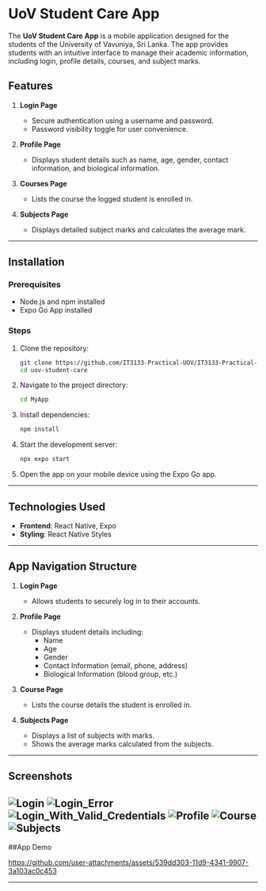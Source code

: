 # UoV Student Care App

The **UoV Student Care App** is a mobile application designed for the students of the University of Vavuniya, Sri Lanka. The app provides students with an intuitive interface to manage their academic information, including login, profile details, courses, and subject marks.

## Features

1. **Login Page**
   - Secure authentication using a username and password.
   - Password visibility toggle for user convenience.

2. **Profile Page**
   - Displays student details such as name, age, gender, contact information, and biological information.

3. **Courses Page**
   - Lists the course the logged student is enrolled in.

4. **Subjects Page**
   - Displays detailed subject marks and calculates the average mark.

---

## Installation

### Prerequisites
- Node.js and npm installed
- Expo Go App installed

### Steps
1. Clone the repository:
   ```bash
   git clone https://github.com/IT3133-Practical-UOV/IT3133-Practical-UOV-IT3133_Assignment_03.git
   cd uov-student-care
   ```
2. Navigate to the project directory:
    ```bash
    cd MyApp
    ```
3. Install dependencies:
   ```bash
   npm install
   ```
4. Start the development server:
   ```bash
   npx expo start
   ```
5. Open the app on your mobile device using the Expo Go app.

---

## Technologies Used

- **Frontend**: React Native, Expo
- **Styling**: React Native Styles

---

## App Navigation Structure

1. **Login Page**
   - Allows students to securely log in to their accounts.

2. **Profile Page**
   - Displays student details including:
     - Name
     - Age
     - Gender
     - Contact Information (email, phone, address)
     - Biological Information (blood group, etc.)

3. **Course Page**
   - Lists the course details the student is enrolled in.

4. **Subjects Page**
   - Displays a list of subjects with marks.
   - Shows the average marks calculated from the subjects.

---
## Screenshots
![Login](https://github.com/user-attachments/assets/f32c2054-5764-48c0-bf15-7c37862defd6)
![Login_Error](https://github.com/user-attachments/assets/a8a99e71-bcf8-4260-9b03-1ac1b210fb48)
![Login_With_Valid_Credentials](https://github.com/user-attachments/assets/a31a6ca8-67f0-4b84-8d95-b751f6108254)
![Profile](https://github.com/user-attachments/assets/eb04a7f1-3364-4ecd-aeab-1e75dd1012e1)
![Course](https://github.com/user-attachments/assets/2f275b40-1641-4b94-b09e-b48e589c235c)
![Subjects](https://github.com/user-attachments/assets/f0bbe403-bef0-4745-b688-a54dd433649d)
---

##App Demo


https://github.com/user-attachments/assets/539dd303-11d9-4341-9907-3a103ac0c453


---

